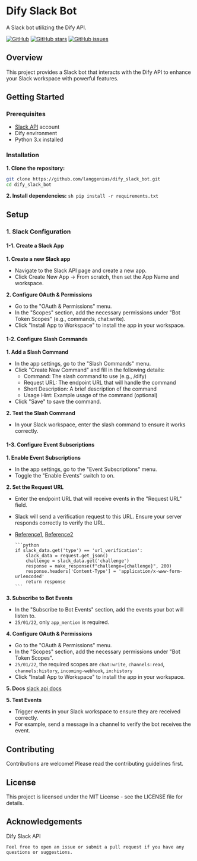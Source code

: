 # Dify Slack Bot

A Slack bot utilizing the Dify API.

[![GitHub](https://img.shields.io/github/license/langgenius/dify)](https://github.com/langgenius/dify)
[![GitHub stars](https://img.shields.io/github/stars/langgenius/dify)](https://github.com/langgenius/dify/stargazers)
[![GitHub issues](https://img.shields.io/github/issues/langgenius/dify)](https://github.com/langgenius/dify/issues)

## Overview

This project provides a Slack bot that interacts with the Dify API to enhance your Slack workspace with powerful features.

## Getting Started

### Prerequisites

- [Slack API](https://api.slack.com/apps) account
- Dify environment
- Python 3.x installed

### Installation

**1. Clone the repository:**

```sh
git clone https://github.com/langgenius/dify_slack_bot.git
cd dify_slack_bot
```

**2. Install dependencies:**
`sh
    pip install -r requirements.txt
    `

## Setup

### 1. Slack Configuration

#### 1-1. Create a Slack App

**1. Create a new Slack app**

- Navigate to the Slack API page and create a new app.
- Click Create New App -> From scratch, then set the App Name and workspace.

**2. Configure OAuth & Permissions**

- Go to the "OAuth & Permissions" menu.
- In the "Scopes" section, add the necessary permissions under "Bot Token Scopes" (e.g., commands, chat:write).
- Click "Install App to Workspace" to install the app in your workspace.

#### 1-2. Configure Slash Commands

**1. Add a Slash Command**

- In the app settings, go to the "Slash Commands" menu.
- Click "Create New Command" and fill in the following details:
  - Command: The slash command to use (e.g., /dify)
  - Request URL: The endpoint URL that will handle the command
  - Short Description: A brief description of the command
  - Usage Hint: Example usage of the command (optional)
- Click "Save" to save the command.

**2. Test the Slash Command**

- In your Slack workspace, enter the slash command to ensure it works correctly.

#### 1-3. Configure Event Subscriptions

**1. Enable Event Subscriptions**

- In the app settings, go to the "Event Subscriptions" menu.
- Toggle the "Enable Events" switch to on.

**2. Set the Request URL**

- Enter the endpoint URL that will receive events in the "Request URL" field.
- Slack will send a verification request to this URL. Ensure your server responds correctly to verify the URL.
- [Reference1](https://api.slack.com/events/url_verification), [Reference2](https://stackoverflow.com/questions/70391828/slack-app-error-new-request-url-your-url-didnt-respond-with-the-value-of-the)

      ```python
      if slack_data.get('type') == 'url_verification':
          slack_data = request.get_json()
          challenge = slack_data.get('challenge')
          response = make_response(f"challenge={challenge}", 200)
          response.headers['Content-Type'] = 'application/x-www-form-urlencoded'
          return response
      ```

**3. Subscribe to Bot Events**

- In the "Subscribe to Bot Events" section, add the events your bot will listen to.
- `25/01/22`, only `app_mention` is required.

**4. Configure OAuth & Permissions**

- Go to the "OAuth & Permissions" menu.
- In the "Scopes" section, add the necessary permissions under "Bot Token Scopes".
- `25/01/22`, the required scopes are `chat:write`, `channels:read`, `channels:history`, `incoming-webhook`, `im:history`
- Click "Install App to Workspace" to install the app in your workspace.

**5. Docs**
[slack api docs](https://api.slack.com/automation/triggers/event)

**5. Test Events**

- Trigger events in your Slack workspace to ensure they are received correctly.
- For example, send a message in a channel to verify the bot receives the event.

## Contributing

Contributions are welcome! Please read the contributing guidelines first.

## License

This project is licensed under the MIT License - see the LICENSE file for details.

## Acknowledgements

Dify
Slack API

```
Feel free to open an issue or submit a pull request if you have any questions or suggestions.
```
